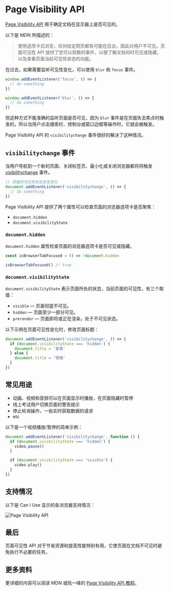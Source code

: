 # Page Visibility API

[Page Visibility API](https://developer.mozilla.org/en-US/docs/Web/API/Page_Visibility_API) 用于确定文档在显示器上是否可见的。

以下是 MDN 所描述的：

> 使用选项卡式浏览，任何给定网页都有可能在后台，因此对用户不可见。页面可见性 API 提供了您可以观察的事件，以便了解文档何时可见或隐藏，以及查看页面当前可见性状态的功能。

在过去，如果需要监听可见性变化，可以使用 `blur` 和 `focus` 事件。

```js
window.addEventListener('focus', () => {
  // do something
})

window.addEventListener('blur', () => {
  // do something
})
```

但这种方式不能准确的监听页面是否可见，因为 `blur` 事件是在页面失去焦点时触发的，所以当用户点击搜索栏、控制台或窗口边框等操作时，它就会被触发。

Page Visibility API 的 `visibilitychange` 事件很好的解决了这种情况。

## `visibilitychange` 事件

当用户导航到一个新的页面、关闭标签页、最小化或关闭浏览器都将将触发 [visibilitychange](https://developer.mozilla.org/zh-CN/docs/Web/API/Document/visibilitychange_event) 事件。

```js
// 页面的可见性状态发生变化
document.addEventListener('visibilitychange', () => {
  // do something
})
```

Page Visibility API 提供了两个属性可以检查页面的浏览器选项卡是否聚焦：

- `document.hidden`
- `document.visibilityState`

### `document.hidden`

`document.hidden` 属性检查页面的浏览器选项卡是否可见或隐藏。

```js
const isBrowserTabFocused = () => !document.hidden

isBrowserTabFocused() // true
```

### `document.visibilityState`

`document.visibilityState` 表示页面所处的状态，当前页面的可见性，有三个取值：

- `visible` — 页面彻底不可见。
- `hidden` — 页面至少一部分可见。
- `prerender` — 页面即将或正在渲染，处于不可见状态。

以下示例在页面可见性变化时，修改页面标题：

```js
document.addEventListener('visibilitychange', () => {
  if (document.visibilityState === 'hidden') {
    document.title = '爱我'
  } else {
    document.title = '恨我'
  }
})
```

## 常见用途

- 动画、视频和音频可以在页面显示时播放，在页面隐藏时暂停
- 线上考试用户切换页面的警告提示
- 停止轮询操作，一些实时获取数据的请求
- etc

以下是一个视频播放/暂停的简单示例：

```js
document.addEventListener('visibilitychange', function () {
  if (document.visibilityState === 'hidden') {
    video.pause()
  }

  if (document.visibilityState === 'visible') {
    video.play()
  }
})
```

## 支持情况

以下是 Can I Use 显示的各浏览器支持情况：

![Page Visibility API](https://upload-images.jianshu.io/upload_images/18281896-cf5e202f34832618.png?imageMogr2/auto-orient/strip%7CimageView2/2/w/1240)

## 最后

页面可见性 API 对于节省资源和提高性能特别有用，它使页面在文档不可见时避免执行不必要的任务。

## 更多资料

更详细的内容可以阅读 MDN 或阮一峰的 [Page Visibility API 教程](https://www.ruanyifeng.com/blog/2018/10/page_visibility_api.html)。

